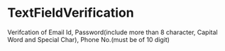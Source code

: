# TextFieldVerification
Verifcation of Email Id, Password(include more than 8 character, Capital Word and Special Char), Phone No.(must be of 10 digit)

